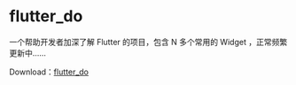 # flutter_do

一个帮助开发者加深了解 Flutter 的项目，包含 N 多个常用的 Widget ，正常频繁更新中……

Download：[flutter_do](release/app-release.apk)